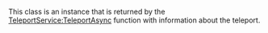 This class is an instance that is returned by the [TeleportService:TeleportAsync](https://developer.roblox.com/en-us/api-reference/function/TeleportService/TeleportAsync) function with information about the teleport.